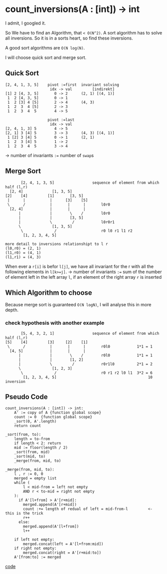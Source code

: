 # count_inversions(A : [int]) -> int

I admit, I googled it.

So We have to find an Algorithm, that `< O(N^2)`.
A sort algorithm has to solve all inversions. So it is in a sorts heart, so find these inversions.

A good sort algorithms are `O(N log(N)`.

I will choose quick sort and merge sort.

## Quick Sort

```text
[2, 4, 1, 3, 5]    pivot :=first  invariant solving 
                    idx -> val         [indirekt]
[1] 2 [4, 3, 5]       0 -> 2      (2, 1) [(4, 1)]
 1  2 [4, 3, 5]       0 -> 1              
 1  2 [3] 4 [5]       2 -> 4      (4, 3)
 1  2  3  4 [5]       2 -> 3
 1  2  3  4  5        4 -> 5  

                   pivot :=last 
                    idx -> val
[2, 4, 1, 3] 5        4 -> 5
[2, 1] 3 [4] 5        3 -> 3      (4, 3) [(4, 1)]
 1 [2] 3 [4] 5        0 -> 1      (2, 1)
 1  2  3 [4] 5        1 -> 2
 1  2  3  4  5        3 -> 4
```

-> number of invariants `:=` number of `swap`s

## Merge Sort

```text
       [2, 4, 1, 3, 5]                 sequence of element from which half (l,r) 
  [2, 4]             [1, 3, 5]
[2]    [4]         [1]       [3, 5]
 |      |           |      [3]    [5]
 \      /           |       |      |       l0r0
  [2, 4]            |       |      |
      |             |        \    /        l0r0    
      |             |        [3, 5]    
      |             \         /            l0r0r1
      \              [1, 3, 5]              
       \              /                    r0 l0 r1 l1 r2   
        [1, 2, 3, 4, 5]

more detail to inversions relationshipt to l r
(l0,r0) = (2, 1)
(l1,r0) = (4, 1)
(l1,r1) = (4, 3)            
```

When ever a `r[i]` is befor `l[j]`, we have all invariant for the r with all the following elements in `l[k>=j]`.
-> number of invariants `:=` sum of the number of element left in the left array `l`, if an element of the right array `r` is inserted

## Which Algorithm to choose

Because merge sort is guaranteed `O(N logN)`, I will analyse this in more depth.

### check hypothesis with another example

```text
       [5, 4, 3, 2, 1]                 sequence of element from which half (l,r)
[5]    [4]         [3]     [2]    [1]
 \      /           |       |      |       r0l0            1*1 = 1
  [4, 5]            |       |      |
      |             |        \    /        r0l0            1*1 = 1
      |             |        [1, 2]    
      |             \         /            r0r1l0          2*1 = 2
      \              [1, 2, 3]              
       \              /                    r0 r1 r2 l0 l1  3*2 = 6
        [1, 2, 3, 4, 5]                                         10 inversion
```

## Pseudo Code

```pseudo
count_inversions(A : [int]) -> int:
    A' := copy of A {function global scope}
    count := 0  {function global scope}
    _sort(0, A'.length)
    return count

_sort(from, to):
    length = to-from
    if length < 2: return
    mid := floor(length / 2)
    _sort(from, mid)
    _sort(mid, to)
    _merge(from, mid, to) 

_merge(from, mid, to):
    l , r := 0, 0
    merged = empty list
    while (
        l < mid-from = left not empty 
        AND r < to-mid = right not empty
    ):
      if A'[l+from] > A'[r+mid]:
        merged.append(A'[r+mid])
        count :+= length of redual of left = mid-from-l         <- this is the trick
        r++
      else:
        merged.append(A'[l+from])
        l++

    if left not empty:
        merged.concat(left = A'[l+from:mid])   
    if right not empty:
        merged.concat(right = A'[r+mid:to])
    A'[from:to] := merged
```

[code](solution.py)
